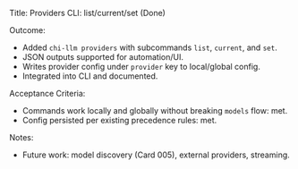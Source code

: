 Title: Providers CLI: list/current/set (Done)

Outcome:
- Added `chi-llm providers` with subcommands `list`, `current`, and `set`.
- JSON outputs supported for automation/UI.
- Writes provider config under `provider` key to local/global config.
- Integrated into CLI and documented.

Acceptance Criteria:
- Commands work locally and globally without breaking `models` flow: met.
- Config persisted per existing precedence rules: met.

Notes:
- Future work: model discovery (Card 005), external providers, streaming.

